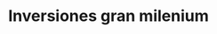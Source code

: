 ---
title: "Inversiones gran milenium"
url: /puerto-la-cruz/inversiones-gran-milenium/
shop: Lebensmittel
---